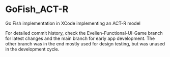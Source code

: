 # GoFish_ACT-R
Go Fish implementation in XCode implementing an ACT-R model

For detailed commit history, check the Evelien-Functional-UI-Game branch for latest changes and the main branch for early app development. The other branch was in the end mostly used for design testing, but was unused in the development cycle.
